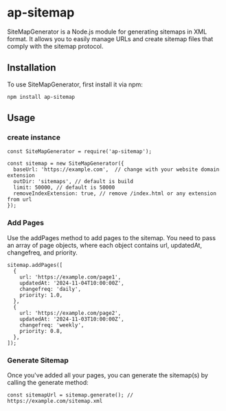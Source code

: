 # ap-sitemap

SiteMapGenerator is a Node.js module for generating sitemaps in XML format. It allows you to easily manage URLs and create sitemap files that comply with the sitemap protocol.

## Installation

To use SiteMapGenerator, first install it via npm:

```
npm install ap-sitemap
```

## Usage

### create instance

```
const SiteMapGenerator = require('ap-sitemap');

const sitemap = new SiteMapGenerator({
  baseUrl: 'https://example.com',  // change with your website domain extension
  outDir: 'sitemaps', // default is build
  limit: 50000, // default is 50000
  removeIndexExtension: true, // remove /index.html or any extension from url
});
```

### Add Pages

Use the addPages method to add pages to the sitemap. You need to pass an array of page objects, where each object contains url, updatedAt, changefreq, and priority.

```
sitemap.addPages([
  {
    url: 'https://example.com/page1',
    updatedAt: '2024-11-04T10:00:00Z',
    changefreq: 'daily',
    priority: 1.0,
  },
  {
    url: 'https://example.com/page2',
    updatedAt: '2024-11-03T10:00:00Z',
    changefreq: 'weekly',
    priority: 0.8,
  },
]);
```

### Generate Sitemap

Once you've added all your pages, you can generate the sitemap(s) by calling the generate method:

```
const sitemapUrl = sitemap.generate(); // https://example.com/sitemap.xml
```
